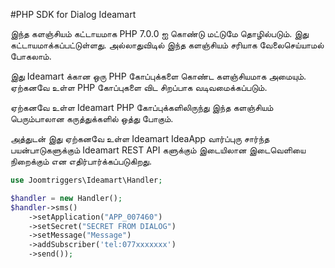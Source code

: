 #PHP SDK for Dialog Ideamart

இந்த களஞ்சியம் கட்டாயமாக PHP 7.0.0 ஐ கொண்டு மட்டுமே தொழில்படும். இது கட்டாயமாக்கப்பட்டுள்ளது. அல்லாதுவிடில் இந்த களஞ்சியம் சரியாக வேலைசெய்யாமல் போகலாம்.

இது Ideamart க்கான ஒரு PHP கோப்புக்களை கொண்ட களஞ்சியமாக அமையும். ஏற்கனவே உள்ள PHP கோப்புகளை விட சிறப்பாக வடிவமைக்கப்படும்.

ஏற்கனவே உள்ள Ideamart PHP கோப்புக்களிலிருந்து இந்த களஞ்சியம் பெரும்பாலான கருத்துக்களில் ஒத்து போகும்.

அத்துடன் இது ஏற்கனவே உள்ள Ideamart IdeaApp வார்ப்புரு சார்ந்த பயன்பாடுகளுக்கும் Ideamart REST API களுக்கும் இடையிலான இடைவெளியை நிறைக்கும் என எதிர்பார்க்கப்படுகிறது.

```php
use Joomtriggers\Ideamart\Handler;

$handler = new Handler();
$handler->sms()
    ->setApplication("APP_007460")
    ->setSecret("SECRET FROM DIALOG")
    ->setMessage("Message")
    ->addSubscriber('tel:077xxxxxxx')
    ->send());
```
